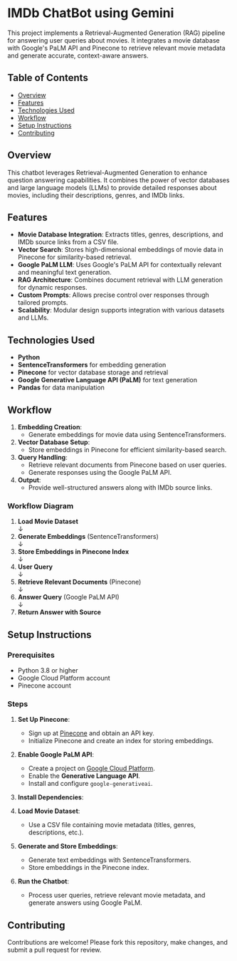 # IMDb ChatBot using Gemini

This project implements a Retrieval-Augmented Generation (RAG) pipeline for answering user queries about movies. It integrates a movie database with Google's PaLM API and Pinecone to retrieve relevant movie metadata and generate accurate, context-aware answers.

## Table of Contents
- [Overview](#overview)
- [Features](#features)
- [Technologies Used](#technologies-used)
- [Workflow](#workflow)
- [Setup Instructions](#setup-instructions)
- [Contributing](#contributing)

## Overview
This chatbot leverages Retrieval-Augmented Generation to enhance question answering capabilities. It combines the power of vector databases and large language models (LLMs) to provide detailed responses about movies, including their descriptions, genres, and IMDb links.

## Features
- **Movie Database Integration**: Extracts titles, genres, descriptions, and IMDb source links from a CSV file.
- **Vector Search**: Stores high-dimensional embeddings of movie data in Pinecone for similarity-based retrieval.
- **Google PaLM LLM**: Uses Google's PaLM API for contextually relevant and meaningful text generation.
- **RAG Architecture**: Combines document retrieval with LLM generation for dynamic responses.
- **Custom Prompts**: Allows precise control over responses through tailored prompts.
- **Scalability**: Modular design supports integration with various datasets and LLMs.

## Technologies Used
- **Python**
- **SentenceTransformers** for embedding generation
- **Pinecone** for vector database storage and retrieval
- **Google Generative Language API (PaLM)** for text generation
- **Pandas** for data manipulation

## Workflow
1. **Embedding Creation**: 
   - Generate embeddings for movie data using SentenceTransformers.
2. **Vector Database Setup**: 
   - Store embeddings in Pinecone for efficient similarity-based search.
3. **Query Handling**: 
   - Retrieve relevant documents from Pinecone based on user queries.
   - Generate responses using the Google PaLM API.
4. **Output**: 
   - Provide well-structured answers along with IMDb source links.

### Workflow Diagram
1. **Load Movie Dataset**  
   ↓  
2. **Generate Embeddings** (SentenceTransformers)  
   ↓  
3. **Store Embeddings in Pinecone Index**  
   ↓  
4. **User Query**  
   ↓  
5. **Retrieve Relevant Documents** (Pinecone)  
   ↓  
6. **Answer Query** (Google PaLM API)  
   ↓  
7. **Return Answer with Source**

## Setup Instructions

### Prerequisites
- Python 3.8 or higher
- Google Cloud Platform account
- Pinecone account

### Steps
1. **Set Up Pinecone**:
   - Sign up at [Pinecone](https://www.pinecone.io) and obtain an API key.
   - Initialize Pinecone and create an index for storing embeddings.
   
2. **Enable Google PaLM API**:
   - Create a project on [Google Cloud Platform](https://console.cloud.google.com).
   - Enable the **Generative Language API**.
   - Install and configure `google-generativeai`.

3. **Install Dependencies**:
   

4. **Load Movie Dataset**:
   - Use a CSV file containing movie metadata (titles, genres, descriptions, etc.).

5. **Generate and Store Embeddings**:
   - Generate text embeddings with SentenceTransformers.
   - Store embeddings in the Pinecone index.

6. **Run the Chatbot**:
   - Process user queries, retrieve relevant movie metadata, and generate answers using Google PaLM.

## Contributing
Contributions are welcome! Please fork this repository, make changes, and submit a pull request for review.

